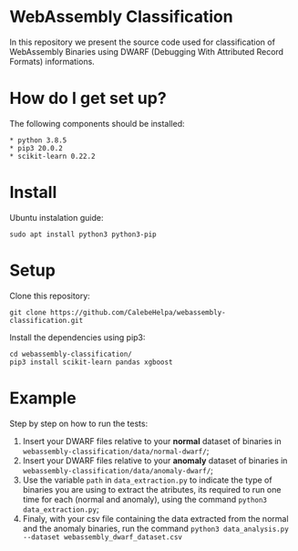 # WebAssembly Classification
In this repository we present the source code used for classification of WebAssembly Binaries using DWARF (Debugging With Attributed Record Formats) informations.

# How do I get set up?
The following components should be installed:
```
* python 3.8.5
* pip3 20.0.2
* scikit-learn 0.22.2
```

# Install
Ubuntu instalation guide:
```
sudo apt install python3 python3-pip
```

# Setup
Clone this repository:
```
git clone https://github.com/CalebeHelpa/webassembly-classification.git
```
Install the dependencies using pip3:
```
cd webassembly-classification/
pip3 install scikit-learn pandas xgboost
```

# Example
Step by step on how to run the tests:
1. Insert your DWARF files relative to your **normal** dataset of binaries in `webassembly-classification/data/normal-dwarf/`;
2. Insert your DWARF files relative to your **anomaly** dataset of binaries in `webassembly-classification/data/anomaly-dwarf/`;
3. Use the variable `path` in `data_extraction.py` to indicate the type of binaries you are using to extract the atributes, its required to run one time for each (normal and anomaly), using the command `python3 data_extraction.py`;
4. Finaly, with your csv file containing the data extracted from the normal and the anomaly binaries, run the command `python3 data_analysis.py --dataset webassembly_dwarf_dataset.csv`
